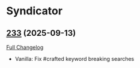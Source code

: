 # Syndicator

## [233](https://github.com/TheMouseNest/Syndicator/tree/233) (2025-09-13)
[Full Changelog](https://github.com/TheMouseNest/Syndicator/compare/232...233) 

- Vanilla: Fix #crafted keyword breaking searches  
